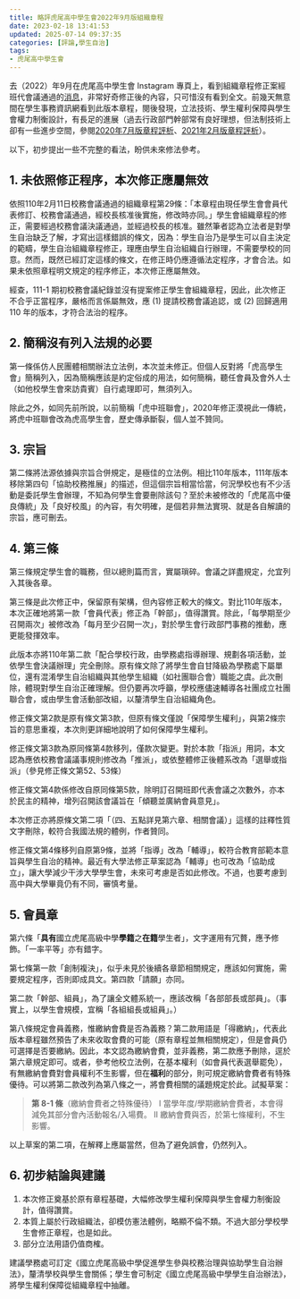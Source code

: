 ```yaml
---
title: 略評虎尾高中學生會2022年9月版組織章程
date: 2023-02-18 13:41:53
updated: 2025-07-14 09:37:35
categories: [評論,學生自治]
tags:
- 虎尾高中學生會
---
```


去（2022）年9月在虎尾高中學生會 Instagram 專頁上，看到組織章程修正案經班代會議通過的[消息](https://www.instagram.com/p/Cj0FrDaPSEs/)，非常好奇修正後的內容，只可惜沒有看到全文。前幾天無意間在學生事務資訊網看到此版本章程，閱後發現，立法技術、學生權利保障與學生會權力制衡設計，有長足的進展（過去行政部門幹部常有良好理想，但法制技術上卻有一些進步空間，參閱[2020年7月版章程評析](/hwshsa-2020-july.html)、[2021年2月版章程評析](/hwshsa-2021-february.html)）。

以下，初步提出一些不完整的看法，盼供未來修法參考。

## 1. 未依照修正程序，本次修正應屬無效

依照110年2月11日校務會議通過的組織章程第29條：「本章程由現任學生會會員代表修訂、校務會議通過，經校長核准後實施，修改時亦同。」學生會組織章程的修正，需要經過校務會議決議通過，並經過校長的核准。雖然筆者認為立法者是對學生自治缺乏了解，才寫出這樣錯誤的條文，因為：學生自治乃是學生可以自主決定的範疇，學生自治組織章程修正，理應由學生自治組織自行辦理，不需要學校的同意。然而，既然已經訂定這樣的條文，在修正時仍應遵循法定程序，才會合法。如果未依照章程明文規定的程序修正，本次修正應屬無效。

經查，111-1 期初校務會議紀錄並沒有提案修正學生會組織章程，因此，此次修正不合乎正當程序，嚴格而言係屬無效，應 (1) 提請校務會議追認，或 (2) 回歸適用 110 年的版本，才符合法治的程序。

## 2. 簡稱沒有列入法規的必要

第一條係仿人民團體相關辦法立法例，本次並未修正。但個人反對將「虎高學生會」簡稱列入，因為簡稱應該是約定俗成的用法，如何簡稱，聽任會員及會外人士（如他校學生會來訪貴賓）自行處理即可，無須列入。

除此之外，如同先前所說，以前簡稱「虎中班聯會」，2020年修正漠視此一傳統，將虎中班聯會改為虎高學生會，歷史傳承斷裂，個人並不贊同。

## 3. 宗旨

第二條將法源依據與宗旨合併規定，是極佳的立法例。相比110年版本，111年版本移除第四句「協助校務推展」的描述，但這個宗旨相當恰當，何況學校也有不少活動是委託學生會辦理，不知為何學生會要刪除該句？至於未被修改的「虎尾高中優良傳統」及「良好校風」的內容，有欠明確，是個若非無法實現、就是各自解讀的宗旨，應可刪去。

## 4. 第三條

第三條規定學生會的職務，但以總則篇而言，實屬瑣碎。會議之詳盡規定，允宜列入其後各章。

第三條是此次修正中，保留原有架構，但內容修正較大的條文。對比110年版本，本次正確地將第一款「會員代表」修正為「幹部」，值得讚賞。除此，「每學期至少召開兩次」被修改為「每月至少召開一次」，對於學生會行政部門事務的推動，應更能發揮效率。

此版本亦將110年第二款「配合學校行政，由學務處指導辦理、規劃各項活動，並依學生會決議辦理」完全刪除。原有條文除了將學生會自甘降級為學務處下屬單位，還有混淆學生自治組織與其他學生組織（如社團聯合會）職能之虞。此次刪除，體現對學生自治正確理解。但仍要再次呼籲，學校應儘速輔導各社團成立社團聯合會，或由學生會活動部改組，以釐清學生自治組織角色。

修正條文第2款是原有條文第3款，但原有條文僅說「保障學生權利」，與第2條宗旨的意思重複，本次則更詳細地說明了如何保障學生權利。

修正條文第3款為原同條第4款移列，僅款次變更。對於本款「指派」用詞，本文認為應依校務會議議事規則修改為「推派」，或依整體修正後體系改為「選舉或指派」（參見修正條文第52、53條）

修正條文第4款係修改自原同條第5款，除明訂召開班即代表會議之次數外，亦本於民主的精神，增列召開該會議旨在「傾聽並廣納會員意見」。

本次修正亦將原條文第二項「（四、五點詳見第六章、相關會議）」這樣的註釋性質文字刪除，較符合我國法規的體例，作者贊同。

修正條文第4條移列自原第9條，並將「指導」改為「輔導」，較符合教育部範本意旨與學生自治的精神。最近有大學法修正草案認為「輔導」也可改為「協助成立」，讓大學減少干涉大學學生會，未來可考慮是否如此修改。不過，也要考慮到高中與大學畢竟仍有不同，審慎考量。

## 5. 會員章

第六條「**具有**國立虎尾高級中學**學籍**之**在籍**學生者」，文字運用有冗贅，應予修飾。「一率平等」亦有錯字。

第七條第一款「創制複決」，似乎未見於後續各章節相關規定，應該如何實施，需要規定程序，否則即成具文。第四款「請願」亦同。

第二款「幹部、組員」，為了讓全文體系統一，應該改稱「各部部長或部員」。（事實上，以學生會規模，宜稱「各組組長或組員」。）

第八條規定會員義務，惟繳納會費是否為義務？第二款用語是「得繳納」，代表此版本章程雖然預告了未來收取會費的可能（原有章程並無相關規定），但是會員仍可選擇是否要繳納。因此，本文認為繳納會費，並非義務，第二款應予刪除，逕於第六章規定即可。或者，參考他校立法例，在基本權利（如會員代表選舉罷免），有無繳納會費對會員權利不生影響，但在**福利**的部分，則可規定繳納會費者有特殊優待。可以將第二款改列為第八條之一，將會費相關的議題規定於此。試擬草案：

> **第 8-1 條**（繳納會費者之特殊優待）
> I 當學年度/學期繳納會費者，本會得減免其部分會內活動報名/入場費。
> II 繳納會費與否，於第七條權利，不生影響。

以上草案的第二項，在解釋上應屬當然，但為了避免誤會，仍然列入。

## 6. 初步結論與建議

1. 本次修正奠基於原有章程基礎，大幅修改學生權利保障與學生會權力制衡設計，值得讚賞。
2. 本質上屬於行政組織法，卻模仿憲法體例，略顯不倫不類。不過大部分學校學生會修正章程，也是如此。
3. 部分立法用語仍值商榷。

建議學務處可訂定《國立虎尾高級中學促進學生參與校務治理與協助學生自治辦法》，釐清學校與學生會關係；學生會可制定《國立虎尾高級中學學生自治辦法》，將學生權利保障從組織章程中抽離。

